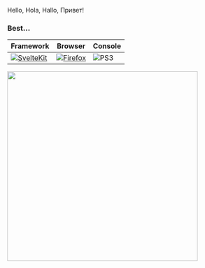 Hello, Hola, Hallo, Привет!
<br>
<h3>Best...</h3>

| Framework | Browser | Console |
| --- | --- | --- | 
|[![SvelteKit](https://img.shields.io/badge/-SvelteKit-ff531a?logo=svelte&style=plastic&logoColor=white)](https://kit.svelte.dev/)| [![Firefox](https://img.shields.io/badge/-Firefox%20Developer%20Edition-1c1131?logo=Firefox&style=plastic&logoColor=0078da)](https://www.mozilla.org/en-US/firefox/developer/)| ![PS3](https://img.shields.io/badge/-Playstation%203-black?logo=playstation3&style=plastic&logoColor=white&labelColor=black)|

<img width="435px" src="https://i.imgur.com/K6m2dNt.jpg"></img>


<!--
**majin-cs/majin-cs** is a ✨ _special_ ✨ repository because its `README.md` (this file) appears on your GitHub profile.

Here are some ideas to get you started:

- 🔭 I’m currently working on ...
- 🌱 I’m currently learning ...
- 👯 I’m looking to collaborate on ...
- 🤔 I’m looking for help with ...
- 💬 Ask me about ...
- 📫 How to reach me: ...
- 😄 Pronouns: ...
- ⚡ Fun fact: ...
-->
